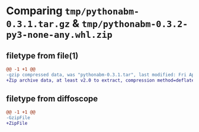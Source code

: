 # Comparing `tmp/pythonabm-0.3.1.tar.gz` & `tmp/pythonabm-0.3.2-py3-none-any.whl.zip`

## filetype from file(1)

```diff
@@ -1 +1 @@
-gzip compressed data, was "pythonabm-0.3.1.tar", last modified: Fri Apr  8 00:20:38 2022, max compression
+Zip archive data, at least v2.0 to extract, compression method=deflate
```

## filetype from diffoscope

```diff
@@ -1 +1 @@
-GzipFile
+ZipFile
```

